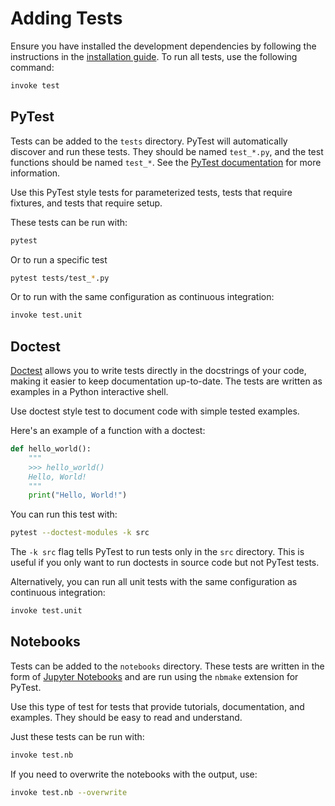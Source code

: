 # Adding Tests
Ensure you have installed the development dependencies by following the instructions
in the [installation guide](../installation.md). To run all tests, use the following command:
```bash
invoke test
```

## PyTest
Tests can be added to the ``tests`` directory. PyTest will automatically discover
and run these tests. They should be named ``test_*.py``, and the test functions
should be named ``test_*``. See the [PyTest documentation](https://docs.pytest.org) 
for more information.

Use this PyTest style tests for parameterized tests, tests that require fixtures,
and tests that require setup.

These tests can be run with:
```bash
pytest
```    

Or to run a specific test
```bash
pytest tests/test_*.py
```

Or to run with the same configuration as continuous integration:
```bash
invoke test.unit
```

## Doctest
[Doctest](https://docs.python.org/3/library/doctest.html) allows you to write 
tests directly in the docstrings of your code, making it easier to keep documentation
up-to-date. The tests are written as examples in a Python interactive shell.

Use doctest style test to document code with simple tested examples.

Here's an example of a function with a doctest:
```python
def hello_world():
    """
    >>> hello_world()
    Hello, World!
    """
    print("Hello, World!")
```

You can run this test with:
```bash
pytest --doctest-modules -k src
```

The `-k src` flag tells PyTest to run tests only in the `src` directory. This is useful
if you only want to run doctests in source code but not PyTest tests.

Alternatively, you can run all unit tests with the same configuration as continuous integration:
```bash
invoke test.unit
```


## Notebooks
Tests can be added to the `notebooks` directory. These tests are written in the form of
[Jupyter Notebooks](https://jupyter.org) and are run using the `nbmake`
extension for PyTest.

Use this type of test for tests that provide tutorials, documentation, and
examples. They should be easy to read and understand.

Just these tests can be run with:
```bash
invoke test.nb
```

If you need to overwrite the notebooks with the output, use:

```bash
invoke test.nb --overwrite
```



